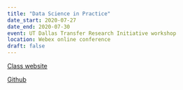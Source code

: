 ```yaml
---
title: "Data Science in Practice"
date_start: 2020-07-27
date_end: 2020-07-30
event: UT Dallas Transfer Research Initiative workshop
location: Webex online conference
draft: false
---
```


[Class website](https://datageneration.org/datascienceinpractice/)

[Github](https://github.com/datageneration/datascienceinpractice)
